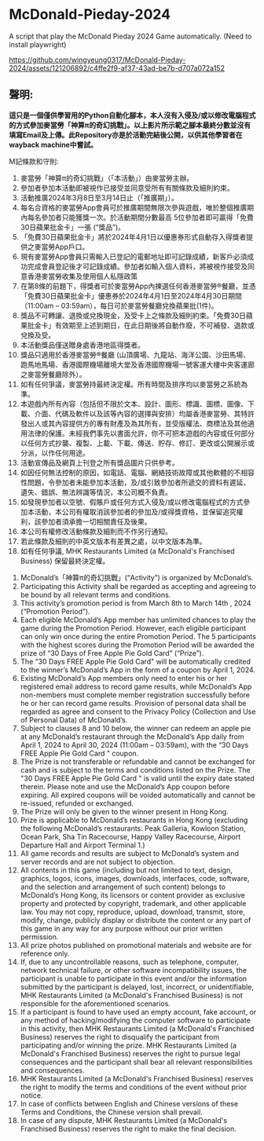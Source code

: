 # McDonald-Pieday-2024
A script that play the McDonald Pieday 2024 Game automatically. (Need to install playwright)

https://github.com/wingyeung0317/McDonald-Pieday-2024/assets/121206892/c4ffe2f9-af37-43ad-be7b-d707a072a152

## 聲明: 
**這只是一個僅供學習用的Python自動化腳本，本人沒有入侵及/或以修改電腦程式的方式參加麥當勞「神算π的奇幻挑戰」。以上影片所示範之腳本最終分數並沒有填寫Email及上傳。此Repository亦是於活動完結後公開，以供其他學習者在wayback machine中嘗試。**

M記條款和守則:
<span data-v-8c32dccb="" data-v-12a682ef=""><ol data-v-8c32dccb=""><li data-v-8c32dccb="">麥當勞「神算π的奇幻挑戰」（「本活動」）由麥當勞主辦。</li><li data-v-8c32dccb=""> 參加者參加本活動即被視作已接受並同意受所有有關條款及細則約束。 </li><li data-v-8c32dccb="">活動推廣2024年3月8日至3月14日止（「推廣期」）。</li><li data-v-8c32dccb=""> 每名合資格的麥當勞App會員可於推廣期間無限次參與遊戲，唯於整個推廣期內每名參加者只能獲獎一次。於活動期間分數最高 5位參加者即可贏得「免費30日蘋果批金卡」一張 (“獎品”)。 </li><li data-v-8c32dccb=""> 「免費30日蘋果批金卡」將於2024年4月1日以優惠券形式自動存入得獎者提供之麥當勞App戶口。 </li><li data-v-8c32dccb=""> 現有麥當勞App會員只需輸入已登記的電郵地址即可記錄成績，新客戶必須成功完成會員登記後才可記錄成績。參加者如輸入個人資料，將被視作接受及同意香港麥當勞收集及使用個人私隱政策 </li><li data-v-8c32dccb=""> 在第8條的前題下，得獎者可於麥當勞App內揀選任何香港麥當勞®餐廳，並憑「免費30日蘋果批金卡」優惠券於2024年4月1日至2024年4月30日期間（11:00am – 03:59am），每日可於麥當勞餐廳兌換蘋果批(1件)。 </li><li data-v-8c32dccb=""> 獎品不可轉讓、退換或兌換現金，及受卡上之條款及細則約束。「免費30日蘋果批金卡」有效期至上述到期日，在此日期後將自動作廢，不可補發、退款或兌換及受。 </li><li data-v-8c32dccb="">本活動獎品僅送贈身處香港地區得獎者。</li><li data-v-8c32dccb=""> 獎品只適用於香港麥當勞®餐廳 (山頂廣場、九龍站、海洋公園、沙田馬場、跑馬地馬場、香港國際機場離境大堂及香港國際機場一號客運大樓中央客運廊之麥當勞餐廳除外）。 </li><li data-v-8c32dccb=""> 如有任何爭議，麥當勞持最終決定權。所有時間及排序均以麥當勞之系統為準。 </li><li data-v-8c32dccb=""> 本遊戲內所有內容（包括但不限於文本、設計、圖形、標識、圖標、圖像、下載、介面、代碼及軟件以及該等內容的選擇與安排）均屬香港麥當勞、其特許發出人或其內容提供方的專有財產及為其所有，並受版權法、商標法及其他適用法律的保護。未經我們事先以書面允許，你不可把本遊戲的內容或任何部分以任何方式抄襲、複製、上載、下載、傳送、貯存、修訂、更改或公開展示或分派，以作任何用途。 </li><li data-v-8c32dccb="">活動宣傳品及網頁上刊登之所有獎品圖片只供參考。</li><li data-v-8c32dccb=""> 如因任何無法控制的原因，如電話、電腦、網絡技術故障或其他軟體的不相容性問題，令參加者未能參加本活動，及/或引致參加者所遞交的資料有遲延、遺失、錯誤、無法辨識等情況，本公司概不負責。 </li><li data-v-8c32dccb=""> 如發現參加者以空號、假賬戶或任何方式入侵及/或以修改電腦程式的方式參加本活動，本公司有權取消該參加者的參加及/或得獎資格，並保留追究權利，該參加者須承擔一切相關責任及後果。 </li><li data-v-8c32dccb="">本公司有權修改活動條款及細則而不作另行通知。</li><li data-v-8c32dccb="">若此條款及細則的中英文版本有差異之處，以中文版本為準。</li><li data-v-8c32dccb=""> 如有任何爭議, MHK Restaurants Limited (a McDonald's Franchised Business) 保留最終決定權。 </li></ol><ol data-v-8c32dccb=""><li data-v-8c32dccb=""> McDonald’s「神算π的奇幻挑戰」(“Activity”) is organized by McDonald’s. </li><li data-v-8c32dccb=""> Participating this Activity shall be regarded as accepting and agreeing to be bound by all relevant terms and conditions. </li><li data-v-8c32dccb=""> This activity’s promotion period is from March 8th to March 14th , 2024 (“Promotion Period”). </li><li data-v-8c32dccb=""> Each eligible McDonald’s App member has unlimited chances to play the game during the Promotion Period. However, each eligible participant can only win once during the entire Promotion Period. The 5 participants with the highest scores during the Promotion Period will be awarded the prize of “30 Days of Free Apple Pie Gold Card” (“Prize”). </li><li data-v-8c32dccb=""> The “30 Days FREE Apple Pie Gold Card" will be automatically credited to the winner’s McDonald’s App in the form of a coupon by April 1, 2024. </li><li data-v-8c32dccb=""> Existing McDonald’s App members only need to enter his or her registered email address to record game results, while McDonald’s App non-members must complete member registration successfully before he or her can record game results. Provision of personal data shall be regarded as agree and consent to the Privacy Policy (Collection and Use of Personal Data) of McDonald’s. </li><li data-v-8c32dccb=""> Subject to clauses 8 and 10 below, the winner can redeem an apple pie at any McDonald’s restaurant through the McDonald’s App daily from April 1, 2024 to April 30, 2024 (11:00am – 03:59am), with the “30 Days FREE Apple Pie Gold Card " coupon. </li><li data-v-8c32dccb=""> The Prize is not transferable or refundable and cannot be exchanged for cash and is subject to the terms and conditions listed on the Prize. The "30 Days FREE Apple Pie Gold Card " is valid until the expiry date stated therein. Please note and use the McDonald’s App coupon before expiring. All expired coupons will be voided automatically and cannot be re-issued, refunded or exchanged. </li><li data-v-8c32dccb=""> The Prize will only be given to the winner present in Hong Kong. </li><li data-v-8c32dccb=""> Prize is applicable to McDonald’s restaurants in Hong Kong (excluding the following McDonald’s restaurants: Peak Galleria, Kowloon Station, Ocean Park, Sha Tin Racecourse, Happy Valley Racecourse, Airport Departure Hall and Airport Terminal 1.) </li><li data-v-8c32dccb=""> All game records and results are subject to McDonald’s system and server records and are not subject to objection. </li><li data-v-8c32dccb=""> All contents in this game (including but not limited to text, design, graphics, logos, icons, images, downloads, interfaces, code, software, and the selection and arrangement of such content) belongs to McDonald’s Hong Kong, its licensors or content provider as exclusive property and protected by copyright, trademark, and other applicable law. You may not copy, reproduce, upload, download, transmit, store, modify, change, publicly display or distribute the content or any part of this game in any way for any purpose without our prior written permission. </li><li data-v-8c32dccb=""> All prize photos published on promotional materials and website are for reference only. </li><li data-v-8c32dccb=""> If, due to any uncontrollable reasons, such as telephone, computer, network technical failure, or other software incompatibility issues, the participant is unable to participate in this event and/or the information submitted by the participant is delayed, lost, incorrect, or unidentifiable, MHK Restaurants Limited (a McDonald's Franchised Business) is not responsible for the aforementioned scenarios. </li><li data-v-8c32dccb=""> If a participant is found to have used an empty account, fake account, or any method of hacking/modifying the computer software to participate in this activity, then MHK Restaurants Limited (a McDonald's Franchised Business) reserves the right to disqualify the participant from participating and/or winning the prize. MHK Restaurants Limited (a McDonald's Franchised Business) reserves the right to pursue legal consequences and the participant shall bear all relevant responsibilities and consequences. </li><li data-v-8c32dccb=""> MHK Restaurants Limited (a McDonald's Franchised Business) reserves the right to modify the terms and conditions of the event without prior notice. </li><li data-v-8c32dccb=""> In case of conflicts between English and Chinese versions of these Terms and Conditions, the Chinese version shall prevail. </li><li data-v-8c32dccb=""> In case of any dispute, MHK Restaurants Limited (a McDonald's Franchised Business) reserves the right to make the final decision. </li></ol></span>
